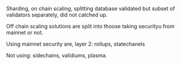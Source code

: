 

Sharding, on chain scaling, splitting database validated but subset of validators separately, did not catched up.


Off chain scaling solutions are split into thoose taking securityu from mainnet or not. 

Using mainnet security are, layer 2: rollups, statechanels

Not using: sidechains, validiums, plasma.

